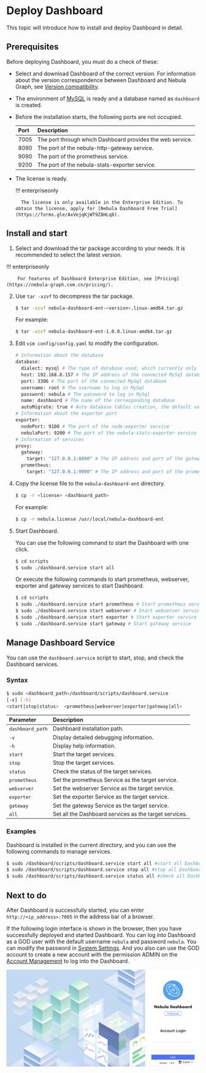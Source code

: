 # Deploy Dashboard

This topic will introduce how to install and deploy Dashboard in detail.

## Prerequisites

Before deploying Dashboard, you must do a check of these:

- Select and download Dashboard of the correct version. For information about the version correspondence between Dashboard and Nebula Graph, see [Version compatibility](1.what-is-dashboard-ent.md).

- The environment of [MySQL](https://www.mysql.com/) is ready and a database named as `dashboard` is created.
- Before the installation starts, the following ports are not occupied.

  | Port | Description |
  | ---- | ---- |
  | 7005 | The port through which Dashboard provides the web service. |
  | 8090 | The port of the nebula-http-gateway service. |
  | 9090 | The port of the prometheus service. |
  | 9200 | The port of the nebula-stats-exporter service. |

- The license is ready.

  !!! enterpriseonly

        The license is only available in the Enterprise Edition. To obtain the license, apply for [Nebula Dashboard Free Trial](https://forms.gle/AxVejqKjWT9Z8HLq8).

## Install and start

1. Select and download the tar package according to your needs. It is recommended to select the latest version.

  !!! enterpriseonly

        For features of Dashboard Enterprise Edition, see [Pricing](https://nebula-graph.com.cn/pricing/).

2. Use `tar -xzvf` to decompress the tar package.

   ```bash
   $ tar -xzvf nebula-dashboard-ent-<version>.linux-amd64.tar.gz 
   ```

   For example:

   ```bash
   $ tar -xzvf nebula-dashboard-ent-1.0.0.linux-amd64.tar.gz 
   ```

3. Edit `vim config/config.yaml` to modify the configuration.

   ```bash
   # Information about the database
   database:
     dialect: mysql # The type of database used, which currently only supports MySql
     host: 192.168.8.157 # The IP address of the connected MySql database
     port: 3306 # The port of the connected MySql database
     username: root # The username to log in MySql
     password: nebula # The password to log in MySql
     name: dashboard # The name of the corresponding database
     autoMigrate: true # Auto database tables creation, the default value of which is true
   # Information about the exporter port
   exporter:
     nodePort: 9100 # The port of the node-exporter service
     nebulaPort: 9200 # The port of the nebula-stats-exporter service
   # Information of services
   proxy:
     gateway:
       target: "127.0.0.1:8090" # The IP address and port of the gateway service
     prometheus:
       target: "127.0.0.1:9090" # The IP address and port of the prometheus service
   ```

4. Copy the license file to the `nebula-dashboard-ent` directory.

   ```bash
   $ cp -r <license> <dashboard_path>
   ```

   For example:
 
   ```bash
   $ cp -r nebula.license /usr/local/nebula-dashboard-ent
   ```

5. Start Dashboard.

   You can use the following command to start the Dashboard with one click.

   ```bash
   $ cd scripts
   $ sudo ./dashboard.service start all
   ```

   Or execute the following commands to start prometheus, webserver, exporter and gateway services to start Dashboard.

   ```bash
   $ cd scripts
   $ sudo ./dashboard.service start prometheus # Start prometheus service
   $ sudo ./dashboard.service start webserver # Start webserver service
   $ sudo ./dashboard.service start exporter # Start exporter service
   $ sudo ./dashboard.service start gateway # Start gateway service
   ```

## Manage Dashboard Service

You can use the `dashboard.service` script to start, stop, and check the Dashboard services.

### Syntax

```bash
$ sudo <dashboard_path>/dashboard/scripts/dashboard.service
[-v] [-h]
<start|stop|status>  <prometheus|webserver|exporter|gateway|all>
```

| Parameter                  | Description       |
| :------------------------- | :------------------- |
| `dashboard_path` | Dashboard installation path.  |
| `-v`                       | Display detailed debugging information.   |
| `-h`                       | Display help information.        |
| `start`                    | Start the target services.       |
| `stop`                     | Stop the target services.           |
| `status`                   | Check the status of the target services.       |
| `prometheus`               | Set the prometheus Service as the target service. |
| `webserver`                | Set the webserver Service as the target service.  |
| `exporter`                 | Set the exporter Service as the target service.   |
| `gateway`                  | Set the gateway Service as the target service.    |
| `all`                      | Set all the Dashboard services as the target services.       |

### Examples

Dashboard is installed in the current directory, and you can use the following commands to manage services.

```bash
$ sudo /dashboard/scripts/dashboard.service start all #start all Dashboard service 
$ sudo /dashboard/scripts/dashboard.service stop all #stop all Dashboard service 
$ sudo /dashboard/scripts/dashboard.service status all #check all Dashboard service 
```

## Next to do

After Dashboard is successfully started, you can enter `http://<ip_address>:7005` in the address bar of a browser.

If the following login interface is shown in the browser, then you have successfully deployed and started Dashboard. You can log into Dashboard as a GOD user with the default username `nebula` and password `nebula`. You can modify the password in [System Settings](../nebula-dashboard-ent/6.system-settings.md). And you also can use the GOD account to create a new account with the permission ADMIN on the [Account Management](../nebula-dashboard-ent/5.account-management.md) to log into the Dashboard.

![start-page](../nebula-dashboard-ent/figs/ds-028.png)
